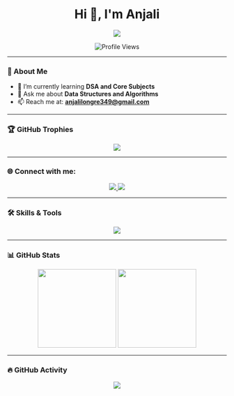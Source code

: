 <h1 align="center">Hi 👋, I'm Anjali</h1>

<p align="center">
  <img src="https://readme-typing-svg.demolab.com/?lines=Aspiring %Software %20%26%Development %Engineer ;Tech %Enthusiast;Open%20to%20Collaboration!&center=true&width=500&height=45&color=FF69B4&vCenter=true&size=22" />
</p>


<p align="center">
  <img src="https://komarev.com/ghpvc/?username=anjalilongre9625&label=Profile%20views&color=ff69b4&style=for-the-badge" alt="Profile Views" />
</p>

---

### 🚀 About Me

- 🌱 I’m currently learning **DSA and Core Subjects**
- 💬 Ask me about **Data Structures and Algorithms**
- 📫 Reach me at: **anjalilongre349@gmail.com**

---

### 🏆 GitHub Trophies

<p align="center">
  <img src="https://github-profile-trophy.vercel.app/?username=anjalilongre9625&theme=radical&no-frame=true&row=2&column=3" />
</p>

---

### 🌐 Connect with me:

<p align="center">
  <a href="https://www.linkedin.com/in/anjali-longre-573953258/" target="_blank">
    <img src="https://img.shields.io/badge/-LinkedIn-blue?style=for-the-badge&logo=Linkedin&logoColor=white" />
  </a>
  <a href="https://kaggle.com/anjali31012004" target="_blank">
    <img src="https://img.shields.io/badge/-Kaggle-20BEFF?style=for-the-badge&logo=Kaggle&logoColor=white" />
  </a>
</p>

---

### 🛠️ Skills & Tools

<p align="center">
  <img src="https://skillicons.dev/icons?i=cpp,c,java,html,css,js,php,nuxt,mysql,linux,aws,selenium,matlab,git" />
</p>

---

### 📊 GitHub Stats

<p align="center">
  <img src="https://github-readme-stats.vercel.app/api?username=anjalilongre9625&show_icons=true&theme=radical&hide_border=true" height="180" />
  <img src="https://github-readme-stats.vercel.app/api/top-langs/?username=anjalilongre9625&layout=compact&theme=radical&hide_border=true" height="180" />
</p>

---

### 🔥 GitHub Activity

<p align="center">
  <img src="https://github-readme-activity-graph.vercel.app/graph?username=anjalilongre9625&theme=redical" />
</p>
